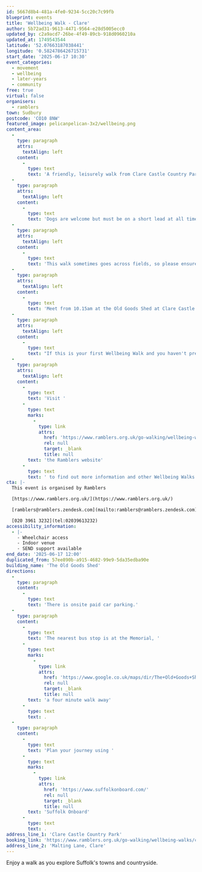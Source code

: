 ```yaml
---
id: 5667d8b4-481a-4fe0-9234-5cc20c7c99fb
blueprint: events
title: 'Wellbeing Walk - Clare'
author: 5b72ad31-9613-4471-9564-e28d5005ecc0
updated_by: c2a9acd7-26be-4f49-89cb-918d0960210a
updated_at: 1749543544
latitude: '52.07663187038441'
longitude: '0.5824786426715731'
start_date: '2025-06-17 10:30'
event_categories:
  - movement
  - wellbeing
  - later-years
  - community
free: true
virtual: false
organisers:
  - ramblers
town: Sudbury
postcode: 'CO10 8NW'
featured_image: pelicanpelican-3x2/wellbeing.png
content_area:
  -
    type: paragraph
    attrs:
      textAlign: left
    content:
      -
        type: text
        text: 'A friendly, leisurely walk from Clare Castle Country Park around Clare and the Upper Stour Valley. Meet at the Old Goods Shed in Clare Castle Country Park. This is a grade 3, an easier, moderate walk. '
  -
    type: paragraph
    attrs:
      textAlign: left
    content:
      -
        type: text
        text: 'Dogs are welcome but must be on a short lead at all times. Refreshments and toilets available.'
  -
    type: paragraph
    attrs:
      textAlign: left
    content:
      -
        type: text
        text: 'This walk sometimes goes across fields, so please ensure you have suitable footwear for the walk and the weather.'
  -
    type: paragraph
    attrs:
      textAlign: left
    content:
      -
        type: text
        text: 'Meet from 10.15am at the Old Goods Shed at Clare Castle Country Park.'
  -
    type: paragraph
    attrs:
      textAlign: left
    content:
      -
        type: text
        text: "If this is your first Wellbeing Walk and you haven't pre-registered, your walk leader will ask you to complete a New Walker Registration Form before the walk starts."
  -
    type: paragraph
    attrs:
      textAlign: left
    content:
      -
        type: text
        text: 'Visit '
      -
        type: text
        marks:
          -
            type: link
            attrs:
              href: 'https://www.ramblers.org.uk/go-walking/wellbeing-walks-groups/ramblers-wellbeing-walks-suffolk'
              rel: null
              target: _blank
              title: null
        text: 'the Ramblers website'
      -
        type: text
        text: ' to find out more information and other Wellbeing Walks. '
cta: |-
  This event is organised by Ramblers

  [https://www.ramblers.org.uk/](https://www.ramblers.org.uk/) 

  [ramblers@ramblers.zendesk.com](mailto:ramblers@ramblers.zendesk.com)

  [020 3961 3232](tel:02039613232)
accessibility_information:
  - |-
    - Wheelchair access
    - Indoor venue
    - SEND support available
end_date: '2025-06-17 12:00'
duplicated_from: 57ee890b-a915-4682-99e9-5da35edba90e
building_name: 'The Old Goods Shed'
directions:
  -
    type: paragraph
    content:
      -
        type: text
        text: 'There is onsite paid car parking.'
  -
    type: paragraph
    content:
      -
        type: text
        text: 'The nearest bus stop is at the Memorial, '
      -
        type: text
        marks:
          -
            type: link
            attrs:
              href: 'https://www.google.co.uk/maps/dir/The+Old+Goods+Shed/Memorial,+Clare,+Sudbury+CO10+8NN/@52.0772579,0.5800247,17z/data=!3m1!4b1!4m13!4m12!1m5!1m1!1s0x47d85713595051f5:0xf44168564b6764c9!2m2!1d0.582425!2d52.0765198!1m5!1m1!1s0x47d85763d72dd78b:0x62bc1e82e537041f!2m2!1d0.581554!2d52.078083?entry=ttu&g_ep=EgoyMDI1MDYwOC4wIKXMDSoASAFQAw%3D%3D'
              rel: null
              target: _blank
              title: null
        text: 'a four minute walk away'
      -
        type: text
        text: .
  -
    type: paragraph
    content:
      -
        type: text
        text: 'Plan your journey using '
      -
        type: text
        marks:
          -
            type: link
            attrs:
              href: 'https://www.suffolkonboard.com/'
              rel: null
              target: _blank
              title: null
        text: 'Suffolk Onboard'
      -
        type: text
        text: .
address_line_1: 'Clare Castle Country Park'
booking_link: 'https://www.ramblers.org.uk/go-walking/wellbeing-walks/clare-tuesday-walk-different-walk-each-week-around-clare-and-upper-10'
address_line_2: 'Malting Lane, Clare'
---
```

Enjoy a walk as you explore Suffolk's towns and countryside.